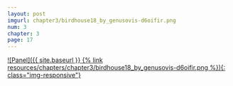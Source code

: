 ```yaml
---
layout: post
imgurl: chapter3/birdhouse18_by_genusovis-d6oifir.png
num: 3
chapter: 3
page: 17
---
```


[![Panel]({{ site.baseurl }} {% link resources/chapters/chapter3/birdhouse18_by_genusovis-d6oifir.png %}){: class="img-responsive"}]({{page.previous.url}}#panel)